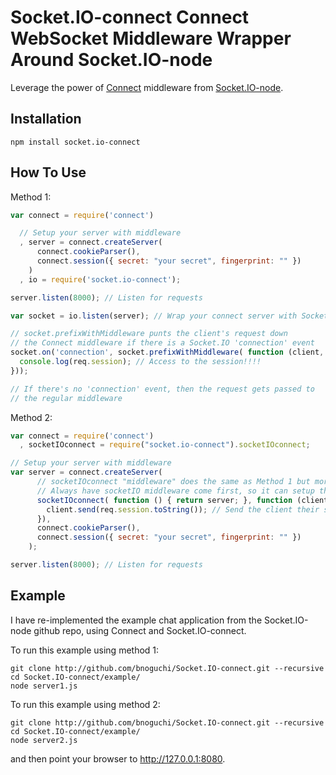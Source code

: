 Socket.IO-connect Connect WebSocket Middleware Wrapper Around Socket.IO-node
============================================================================
Leverage the power of [Connect](http://github.com/senchalabs/Connect) middleware from [Socket.IO-node](http://github.com/LearnBoost/Socket.IO-node).

## Installation
    npm install socket.io-connect

## How To Use
Method 1:

```javascript
var connect = require('connect')

  // Setup your server with middleware
  , server = connect.createServer(
      connect.cookieParser(),
      connect.session({ secret: "your secret", fingerprint: "" })
    )
  , io = require('socket.io-connect');

server.listen(8000); // Listen for requests

var socket = io.listen(server); // Wrap your connect server with Socket.IO

// socket.prefixWithMiddleware punts the client's request down
// the Connect middleware if there is a Socket.IO 'connection' event
socket.on('connection', socket.prefixWithMiddleware( function (client, req, res) {
  console.log(req.session); // Access to the session!!!!
}));

// If there's no 'connection' event, then the request gets passed to
// the regular middleware
```

Method 2:

```javascript
var connect = require('connect')
  , socketIOconnect = require("socket.io-connect").socketIOconnect;

// Setup your server with middleware
var server = connect.createServer(
      // socketIOconnect "middleware" does the same as Method 1 but more idiomatically
      // Always have socketIO middleware come first, so it can setup the socket.IO endpoint
      socketIOconnect( function () { return server; }, function (client, req, res) {
        client.send(req.session.toString()); // Send the client their session
      }),
      connect.cookieParser(),
      connect.session({ secret: "your secret", fingerprint: "" })
    );

server.listen(8000); // Listen for requests
```

## Example
I have re-implemented the example chat application from the Socket.IO-node github repo, using Connect and Socket.IO-connect.

To run this example using method 1:

	git clone http://github.com/bnoguchi/Socket.IO-connect.git --recursive
	cd Socket.IO-connect/example/
	node server1.js

To run this example using method 2:

	git clone http://github.com/bnoguchi/Socket.IO-connect.git --recursive
	cd Socket.IO-connect/example/
	node server2.js

and then point your browser to http://127.0.0.1:8080.
